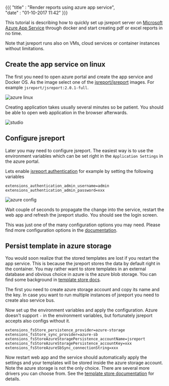 ﻿
{{{
    "title"    : "Render reports using azure app service",	   
    "date"     : "01-10-2017 11:42"	
}}}

This tutorial is describing how to quickly set up jsreport server on [
Microsoft Azure App Service](https://docs.microsoft.com/en-us/azure/app-service/app-service-linux-readme) through docker and start creating pdf or excel reports in no time. 

Note that jsreport runs also on VMs, cloud services or container instances without limitations. 

## Create the app service on linux

The first you need to open azure portal and create the app service and Docker OS. As the image select one of the [jsreport/jsreport](https://hub.docker.com/r/jsreport/jsreport/) images. For example `jsreport/jsreport:2.0.1-full`.

![azure linux](https://jsreport.net/blog/azure-docker.png?v=3)

Creating application takes usually several minutes so be patient. You should be able to open web application in the browser afterwards.

![studio](https://jsreport.net/screenshots/studio.png?v=2)

## Configure jsreport 

Later you may need to configure jsreport. The easiest way is to use the environment variables which can be set right in the `Application Settings` in the azure portal.

Lets enable [jsreport authentication](https://jsreport.net/learn/authentication) for example by setting the following variables

```
extensions_authentication_admin_username=admin
extensions_authentication_admin_password=xxx
```

![azure config](https://jsreport.net/blog/azure-config.png?v=4)

Wait couple of seconds to propagate the change into the service, restart the web app and refresh the jsreport studio. You should see the login screen.

This was just one of the many configuration options you may need. Please find more configuration options in the [documentation](https://jsreport.net/learn/configuration).

## Persist template in azure storage

You would soon realize that the stored templates are lost if you restart the app service. This is because the jsreport stores the data by default right in the container. You may rather want to store templates in an external database and obvious choice in azure is the azure blob storage. You can find some background in [template store docs](https://jsreport.net/learn/fs-store#azure-storage).

The first you need to create azure storage account and copy its name and the key. In case you want to run multiple instances of jsreport you need to create also service bus.

Now set up the environment variables and apply the configuration.  Azure doesn't support `-` in the environment variables, but fortunately jsreport accepts also configs without it. 
```
extensions_fsStore_persistence_provider=azure-storage
extensions_fsStore_sync_provider=azure-sb
extensions_fsStoreAzureStoragePersistence_accountName=jsreport
extensions_fsStoreAzureStoragePersistence_accountKey=xxx
extensions_fsStoreAzureSbSync_connectionString=xxx
```

Now restart web app and the service should automatically apply the settings and your templates will be stored inside the azure storage account. Note the azure storage is not the only choice. There are several more drivers you can choose from. See the [template store documentation](https://jsreport.net/learn/template-stores) for details.

